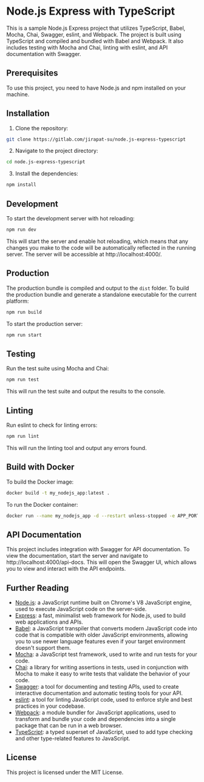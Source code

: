 # Node.js Express with TypeScript

This is a sample Node.js Express project that utilizes TypeScript, Babel, Mocha, Chai, Swagger, eslint, and Webpack. The project is built using TypeScript and compiled and bundled with Babel and Webpack. It also includes testing with Mocha and Chai, linting with eslint, and API documentation with Swagger.

## Prerequisites

To use this project, you need to have Node.js and npm installed on your machine.

## Installation

1. Clone the repository:

```bash
git clone https://gitlab.com/jirapat-su/node.js-express-typescript
```

2. Navigate to the project directory:

```bash
cd node.js-express-typescript
```

3. Install the dependencies:

```bash
npm install
```

## Development

To start the development server with hot reloading:

```bash
npm run dev
```

This will start the server and enable hot reloading, which means that any changes you make to the code will be automatically reflected in the running server. The server will be accessible at http://localhost:4000/.

## Production

The production bundle is compiled and output to the `dist` folder. To build the production bundle and generate a standalone executable for the current platform:

```bash
npm run build
```

To start the production server:

```bash
npm run start
```

## Testing

Run the test suite using Mocha and Chai:

```bash
npm run test
```

This will run the test suite and output the results to the console.

## Linting

Run eslint to check for linting errors:

```bash
npm run lint
```

This will run the linting tool and output any errors found.

## Build with Docker

To build the Docker image:

```bash
docker build -t my_nodejs_app:latest .
```

To run the Docker container:

```bash
docker run --name my_nodejs_app -d --restart unless-stopped -e APP_PORT=1234 -p 81:1234 my_nodejs_app
```

## API Documentation

This project includes integration with Swagger for API documentation. To view the documentation, start the server and navigate to http://localhost:4000/api-docs. This will open the Swagger UI, which allows you to view and interact with the API endpoints.

## Further Reading

- [Node.js](https://nodejs.org/en/): a JavaScript runtime built on Chrome's V8 JavaScript engine, used to execute JavaScript code on the server-side.
- [Express](https://expressjs.com/): a fast, minimalist web framework for Node.js, used to build web applications and APIs.
- [Babel](https://babeljs.io/): a JavaScript transpiler that converts modern JavaScript code into code that is compatible with older JavaScript environments, allowing you to use newer language features even if your target environment doesn't support them.
- [Mocha](https://mochajs.org/): a JavaScript test framework, used to write and run tests for your code.
- [Chai](https://www.chaijs.com/): a library for writing assertions in tests, used in conjunction with Mocha to make it easy to write tests that validate the behavior of your code.
- [Swagger](https://swagger.io/): a tool for documenting and testing APIs, used to create interactive documentation and automatic testing tools for your API.
- [eslint](https://eslint.org/): a tool for linting JavaScript code, used to enforce style and best practices in your codebase.
- [Webpack](https://webpack.js.org/): a module bundler for JavaScript applications, used to transform and bundle your code and dependencies into a single package that can be run in a web browser.
- [TypeScript](https://www.typescriptlang.org/): a typed superset of JavaScript, used to add type checking and other type-related features to JavaScript.

## License

This project is licensed under the MIT License.
